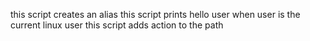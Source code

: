 this script creates an alias
this script prints hello user when user is the current linux user
this script adds action to the path
